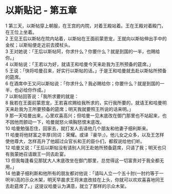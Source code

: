 # 以斯贴记 - 第五章
  
 1 第三天，以斯帖穿上朝服，在王宫的内院，对着王殿站着。王在王殿对着殿门，在王位上坐着。  
 2 王见王后以斯帖在院内站着，以斯帖在王面前蒙恩宠，王就向以斯帖伸出手中的金杖；以斯帖便走近前去摸杖头。  
 3 王对她说：「王后以斯帖阿，你求什么？你要什么？就是到国的一半，也赐给你。」  
 4 以斯帖说：「王若以为好，就请王和哈曼今天来赴我为王所预备的筵席。」  
 5 王说：「快将哈曼召来，好实行以斯帖的话。」于是王和哈曼就去赴以斯帖所预备的筵席。  
 6 在酒席中王又问以斯帖说：「你求什么？我必赐给你；你要什么？就是到国的一半，也必给你作成。」  
 7 以斯帖回答说：「我所求要的就是：  
 8 我若在王面前蒙恩宠，王若喜欢赐给我所求的，实行我所要的，就请王和哈曼明天来赴我为王所要预备的筵席；明天我就要照王所说的话来明。」  
 9 那一天哈曼出来，心里欢喜高兴；但哈曼一见末底改在御门那里也不站起来，也不因他而颤动一下，哈曼就怒火填胸怒恨末底改。  
 10 哈曼勉强忍住，回家去，就打发人去请他几个朋友和他妻子细利斯来。  
 11 哈曼将他财富之丰厚(同词：荣耀。或译『豪华』)，他儿女之众多，以及王怎样使他尊大，怎样高升了他超过众官长和王的臣仆们，都叙说给他们听。  
 12 哈曼又说：「王后以斯帖没有请别人同王赴她所预备筵席，只请了我；明天也只有我蒙她召请跟王一同去赴宴。  
 13 但我每逢看见那犹大人末底改坐在御门那里，总觉得这一切富贵对于我全都无用。」  
 14 他妻子细利斯和他所有的朋友都对他说：「请叫人立一个五十肘(一肘约等于一呎半)高的示众木架，明天早晨求王将末底改挂在上头，你就可以欢欢喜喜地同王去赴筵席了。」这提议哈曼认为满意，就立了那样的示众木架。